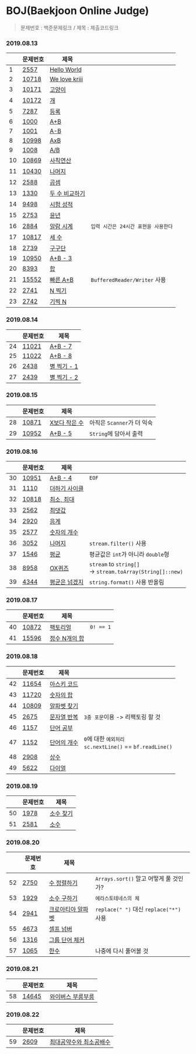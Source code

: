 # BOJ(Baekjoon Online Judge)

> 문제번호 : 백준문제링크 / 제목 : 제출코드링크
### 2019.08.13
||문제번호|제목||
|---|---|---|---|
|1|[2557](https://www.acmicpc.net/problem/2557)|[Hello World](java/2557.java)|
|2|[10718](https://www.acmicpc.net/problem/10718)|[We love kriii](java/10718.java)|
|3|[10171](https://www.acmicpc.net/problem/10171)|[고양이](java/10171.java)
|4|[10172](https://www.acmicpc.net/problem/10172)|[개](java/10172.java)
|5|[7287](https://www.acmicpc.net/problem/7287)|[등록](java/7287.java)
|6|[1000](https://www.acmicpc.net/problem/1000)|[A+B](java/1000.java)
|7|[1001](https://www.acmicpc.net/problem/1001)|[A-B](java/1001.java)
|8|[10998](https://www.acmicpc.net/problem/10998)|[AxB](java/10998.java)
|9|[1008](https://www.acmicpc.net/problem/1008)|[A/B](java/1008.java)
|10|[10869](https://www.acmicpc.net/problem/10869)|[사칙연산](java/10869.java)
|11|[10430](https://www.acmicpc.net/problem/10430)|[나머지](java/10430.java)
|12|[2588](https://www.acmicpc.net/problem/2588)|[곱셈](java/2588.java)
|13|[1330](https://www.acmicpc.net/problem/1330)|[두 수 비교하기](java/1330.java)
|14|[9498](https://www.acmicpc.net/problem/9498)|[시험 성적](java/9498.java)
|15|[2753](https://www.acmicpc.net/problem/2753)|[윤년](java/2753.java)
|16|[2884](https://www.acmicpc.net/problem/2884)|[알람 시계](java/2884.java)|`입력 시간은 24시간 표현을 사용한다`
|17|[10817](https://www.acmicpc.net/problem/10817)|[세 수](java/10817.java)
|18|[2739](https://www.acmicpc.net/problem/2739)|[구구단](java/2739.java)
|19|[10950](https://www.acmicpc.net/problem/10950)|[A+B - 3](java/10950.java)
|20|[8393](https://www.acmicpc.net/problem/8393)|[합](java/8393.java)
|21|[15552](https://www.acmicpc.net/problem/15552)|[빠른 A+B](java/15552.java)|`BufferedReader/Writer` 사용
|22|[2741](https://www.acmicpc.net/problem/2741)|[N 찍기](java/2741.java)
|23|[2742](https://www.acmicpc.net/problem/2742)|[기찍 N](java/2742.java)

### 2019.08.14
||문제번호|제목|
|---|---|---|
|24|[11021](https://www.acmicpc.net/problem/11021)|[A+B - 7](java/11021.java)
|25|[11022](https://www.acmicpc.net/problem/11022)|[A+B - 8](java/11022.java)
|26|[2438](https://www.acmicpc.net/problem/2438)|[별 찍기 - 1](java/2438.java)
|27|[2439](https://www.acmicpc.net/problem/2439)|[별 찍기 - 2](java/2439.java)

### 2019.08.15
||문제번호|제목||
|---|---|---|---|
|28|[10871](https://www.acmicpc.net/problem/10871)|[X보다 작은 수](java/10871.java)|아직은 `Scanner`가 더 익숙
|29|[10952](https://www.acmicpc.net/problem/10952)|[A+B - 5](java/10952.java)|`String`에 담아서 출력

### 2019.08.16
||문제번호|제목||
|---|---|---|---|
|30|[10951](https://www.acmicpc.net/problem/10951)|[A+B - 4](java/10951.java)|`EOF`
|31|[1110](https://www.acmicpc.net/problem/1110)|[더하기 사이클](java/1110.java)
|32|[10818](https://www.acmicpc.net/problem/10818)|[최소, 최대](java/10818.java)
|33|[2562](https://www.acmicpc.net/problem/2562)|[최댓값](java/2562.java)
|34|[2920](https://www.acmicpc.net/problem/2920)|[음계](java/2920.java)
|35|[2577](https://www.acmicpc.net/problem/2577)|[숫자의 개수](java/2577.java)
|36|[3052](https://www.acmicpc.net/problem/3052)|[나머지](java/3052.java)|`stream.filter()` 사용
|37|[1546](https://www.acmicpc.net/problem/1546)|[평균](java/1546.java)|평균값은 `int`가 아니라 `double`형
|38|[8958](https://www.acmicpc.net/problem/8958)|[OX퀴즈](java/8958.java)|`stream` to `string[]`<br>-> `stream.toArray(String[]::new)`
|39|[4344](https://www.acmicpc.net/problem/4344)|[평균은 넘겠지](java/4344.java)|`string.format()` 사용 반올림

### 2019.08.17
||문제번호|제목||
|---|---|---|---|
|40|[10872](https://www.acmicpc.net/problem/10872)|[팩토리얼](java/10872.java)|`0! == 1`
|41|[15596](https://www.acmicpc.net/problem/15596)|[정수 N개의 합](java/15596.java)

### 2019.08.18
||문제번호|제목||
|---|---|---|---|
|42|[11654](https://www.acmicpc.net/problem/11654)|[아스키 코드](java/11654.java)
|43|[11720](https://www.acmicpc.net/problem/11720)|[숫자의 합](java/11720.java)
|44|[10809](https://www.acmicpc.net/problem/10809)|[알파벳 찾기](java/10809.java)
|45|[2675](https://www.acmicpc.net/problem/2675)|[문자열 반복](java/2675.java)|`3중 포문`이용 -> 리팩토링 할 것
|46|[1157](https://www.acmicpc.net/problem/1157)|[단어 공부](java/1157.java)
|47|[1152](https://www.acmicpc.net/problem/1152)|[단어의 개수](java/1152.java)|`0`에 대한 `예외처리`<br>`sc.nextLine()` == `bf.readLine()`
|48|[2908](https://www.acmicpc.net/problem/2908)|[상수](java/2908.java)
|49|[5622](https://www.acmicpc.net/problem/5622)|[다이얼](java/5622.java)

### 2019.08.19
||문제번호|제목|
|---|---|---|
|50|[1978](https://www.acmicpc.net/problem/1978)|[소수 찾기](java/1978.java)
|51|[2581](https://www.acmicpc.net/problem/2581)|[소수](java/2581.java)

### 2019.08.20
||문제번호|제목||
|---|---|---|---|
|52|[2750](https://www.acmicpc.net/problem/2750)|[수 정렬하기](java/2750.java)|`Arrays.sort()` 말고 어떻게 풀 것인가?
|53|[1929](https://www.acmicpc.net/problem/1929)|[소수 구하기](java/1929.java)|`에라스토테네스의 체`
|54|[2941](https://www.acmicpc.net/problem/2941)|[크로아티아 알파벳](java/2941.java)|`replace(" ")` 대신 `replace("*")` 사용
|55|[4673](https://www.acmicpc.net/problem/4673)|[셀프 넘버](java/4673.java)
|56|[1316](https://www.acmicpc.net/problem/1316)|[그룹 단어 체커](java/1316.java)
|57|[1065](https://www.acmicpc.net/problem/1065)|[한수](java/1065.java)|나중에 다시 풀어볼 것

### 2019.08.21
||문제번호|제목|
|---|---|---|
|58|[14645](https://www.acmicpc.net/problem/14645)|[와이버스 부릉부릉](java/14645.java)

### 2019.08.22
||문제번호|제목|
|---|---|---|
|59|[2609](https://www.acmicpc.net/problem/2609)|[최대공약수와 최소공배수](java/2609.java)
